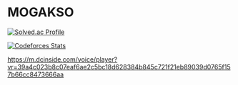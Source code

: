 # MOGAKSO

[![Solved.ac Profile](http://mazassumnida.wtf/api/v2/generate_badge?boj=sungsu0718)](https://solved.ac/sungsu0718`/)

[![Codeforces Stats](https://codeforces-readme-stats.vercel.app/api/card?username=YEONDUJIPSA)](https://codeforces.com/profile/YEONDUJIPSA)

https://m.dcinside.com/voice/player?vr=39a4c023b8c07eaf6ae2c5bc18d628384b845c721f21eb89039d0765f157b66cc8473666aa
